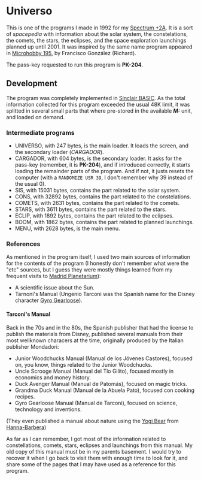 # Universo

This is one of the programs I made in 1992 for my [Spectrum +2A](https://en.wikipedia.org/wiki/ZX_Spectrum#ZX_Spectrum_+2A). It is a sort of *spacepedia* with information about the solar system, the constelations, the comets, the stars, the eclipses, and the space exploration launchings planned up until 2001. It was inspired by the same name program appeared in [Microhobby 195](https://microhobby.speccy.cz/mhf/195/MH195_62.jpg), by Francisco González (Richard).

The pass-key requested to run this program is **PK-204**.

## Development
The program was completely implemented in [Sinclair BASIC](https://en.wikipedia.org/wiki/Sinclair_BASIC). As the total information collected for this program exceeded the usual 48K limit, it was splitted in several small parts that where pre-stored in the available ***M:*** unit, and loaded on demand.

### Intermediate programs
- UNIVERSO, with 247 bytes, is the main loader. It loads the screen, and the secondary loader (*CARGADOR*).
- CARGADOR, with 604 bytes, is the secondary loader. It asks for the pass-key (remember, it is **PK-204**), and if introduced correctly, it starts loading the remainder parts of the program. And if not, it justs resets the computer (with a ```RANDOMIZE USR 39```, I don't remember why 39 instead of the usual 0).
- SIS, with 15031 bytes, contains the part related to the solar system.
- CONS, with 32892 bytes, contains the part related to the constelations.
- COMETS, with 2631 bytes, contains the part related to the comets.
- STARS, with 3611 bytes, contains the part related to the stars.
- ECLIP, with 1892 bytes, contains the part related to the eclipses.
- BOOM, with 1862 bytes, contains the part related to planned launchings.
- MENU, with 2628 bytes, is the main menu.

### References
As mentioned in the program itself, I used two main sources of information for the contents of the program (I honestly don't remember what were the "etc" sources, but I guess they were mostly things learned from my frequent visits to [Madrid Planetarium](http://www.planetmad.es/)):

- A scientific issue about the Sun.
- Tarnoni's Manual (Ungenio Tarconi was the Spanish name for the Disney character [Gyro Gearloose](https://en.wikipedia.org/wiki/Gyro_Gearloose)).

#### Tarconi's Manual
Back in the 70s and in the 80s, the Spanish publisher that had the license to publish the materials from Disney, published several manuals from their most wellknown characers at the time, originally produced by the Italian publisher Mondadori:

- Junior Woodchucks Manual (Manual de los Jóvenes Castores), focused on, you know, things related to the Junior Woodchucks.
- Uncle Scrooge Manual (Manual del Tío Gilito), focused mostly in economics and money history.
- Duck Avenger Manual (Manual de Patomás), focused on magic tricks.
- Grandma Duck Manual (Manual de la Abuela Pato), focused con cooking recipes.
- Gyro Gearloose Manual (Manual de Tarconi), focused on science, technology and inventions.

(They even published a manual about nature using the [Yogi Bear](https://en.wikipedia.org/wiki/Yogi_Bear) from [Hanna-Barbera](https://en.wikipedia.org/wiki/Hanna-Barbera))

As far as I can remember, I got most of the information related to constellations, comets, stars, eclipses and launchings from this manual. My old copy of this manual must be in my parents basement. I would try to recover it when I go back to visit them with enough time to look for it, and share some of the pages that I may have used as a reference for this program.
